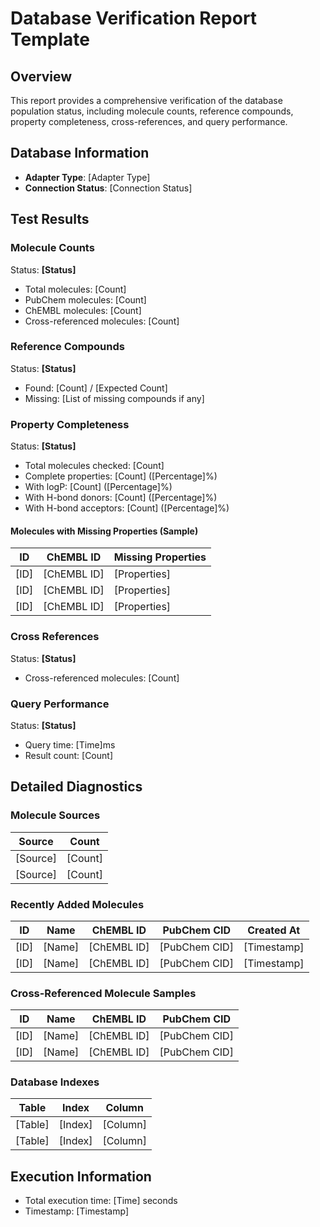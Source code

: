 # Database Verification Report Template

## Overview

This report provides a comprehensive verification of the database population status, including molecule counts, reference compounds, property completeness, cross-references, and query performance.

## Database Information

- **Adapter Type**: [Adapter Type]
- **Connection Status**: [Connection Status]

## Test Results

### Molecule Counts

Status: **[Status]**

- Total molecules: [Count]
- PubChem molecules: [Count]
- ChEMBL molecules: [Count]
- Cross-referenced molecules: [Count]

### Reference Compounds

Status: **[Status]**

- Found: [Count] / [Expected Count]
- Missing: [List of missing compounds if any]

### Property Completeness

Status: **[Status]**

- Total molecules checked: [Count]
- Complete properties: [Count] ([Percentage]%)
- With logP: [Count] ([Percentage]%)
- With H-bond donors: [Count] ([Percentage]%)
- With H-bond acceptors: [Count] ([Percentage]%)

#### Molecules with Missing Properties (Sample)

| ID | ChEMBL ID | Missing Properties |
|----|-----------|-------------------|
| [ID] | [ChEMBL ID] | [Properties] |
| [ID] | [ChEMBL ID] | [Properties] |
| [ID] | [ChEMBL ID] | [Properties] |

### Cross References

Status: **[Status]**

- Cross-referenced molecules: [Count]

### Query Performance

Status: **[Status]**

- Query time: [Time]ms
- Result count: [Count]

## Detailed Diagnostics

### Molecule Sources

| Source | Count |
|--------|-------|
| [Source] | [Count] |
| [Source] | [Count] |

### Recently Added Molecules

| ID | Name | ChEMBL ID | PubChem CID | Created At |
|----|------|-----------|-------------|------------|
| [ID] | [Name] | [ChEMBL ID] | [PubChem CID] | [Timestamp] |
| [ID] | [Name] | [ChEMBL ID] | [PubChem CID] | [Timestamp] |

### Cross-Referenced Molecule Samples

| ID | Name | ChEMBL ID | PubChem CID |
|----|------|-----------|-------------|
| [ID] | [Name] | [ChEMBL ID] | [PubChem CID] |
| [ID] | [Name] | [ChEMBL ID] | [PubChem CID] |

### Database Indexes

| Table | Index | Column |
|-------|-------|--------|
| [Table] | [Index] | [Column] |
| [Table] | [Index] | [Column] |

## Execution Information

- Total execution time: [Time] seconds
- Timestamp: [Timestamp]